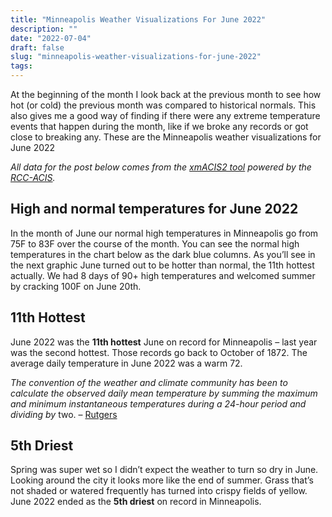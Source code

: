 ```yaml
---
title: "Minneapolis Weather Visualizations For June 2022"
description: ""
date: "2022-07-04"
draft: false
slug: "minneapolis-weather-visualizations-for-june-2022"
tags:
---
```


<!--kg-card-begin: html-->
<p>At the beginning of the month I look back at the previous month to see how hot (or cold) the previous month was compared to historical normals. This also gives me a good way of finding if there were any extreme temperature events that happen during the month, like if we broke any records or got close to breaking any. These are the Minneapolis weather visualizations for June 2022</p>

<p><em>All data for the post below comes from the <a href="https://xmacis.rcc-acis.org/" data-type="URL" data-id="https://xmacis.rcc-acis.org/" target="_blank" rel="noreferrer noopener">xmACIS2 tool</a> powered by the <a href="https://www.rcc-acis.org/" data-type="URL" data-id="https://www.rcc-acis.org/" target="_blank" rel="noreferrer noopener">RCC-ACIS</a>.</em></p>

<h2>High and normal temperatures for June 2022</h2>

<p>In the month of June our normal high temperatures in Minneapolis go from 75F to 83F over the course of the month. You can see the normal high temperatures in the chart below as the dark blue columns. As you&#8217;ll see in the next graphic June turned out to be hotter than normal, the 11th hottest actually. We had 8 days of 90+ high temperatures and welcomed summer by cracking 100F on June 20th. </p>

<div id="everviz-2gZknZ48H" class="everviz-2gZknZ48H"><script src="https://app.everviz.com/inject/2gZknZ48H/" defer="defer"></script></div>

<h2>11th Hottest</h2>

<p>June 2022 was the <strong>11th hottest</strong> June on record for Minneapolis &#8211; last year was the second hottest. Those records go back to October of 1872. The average daily temperature in June 2022 was a warm 72.</p>

<div id="everviz-table-zhPkJ-mxA"><script src="https://app.everviz.com/inject/zhPkJ-mxA/" defer="defer"></script></div>

<p><em>The convention of the weather and climate community has been to calculate the observed daily mean temperature by summing the maximum and minimum instantaneous temperatures during a 24-hour period and dividing by </em>two. &#8211; <a href="https://climate.rutgers.edu/stateclim/?section=menu&amp;%20target=calculating_daily_mean_temperature" target="_blank" data-type="URL" data-id="https://climate.rutgers.edu/stateclim/?section=menu&amp;%20target=calculating_daily_mean_temperature" rel="noreferrer noopener">Rutgers</a></p>

<h2>5th Driest</h2>

<p>Spring was super wet so I didn&#8217;t expect the weather to turn so dry in June. Looking around the city it looks more like the end of summer. Grass that&#8217;s not shaded or watered frequently has turned into crispy fields of yellow.  June 2022 ended as the <strong>5th driest</strong> on record in Minneapolis. </p>

<div id="everviz-table-sXPJQMZnj"><script src="https://app.everviz.com/inject/sXPJQMZnj/" defer="defer"></script></div>
<!--kg-card-end: html-->
